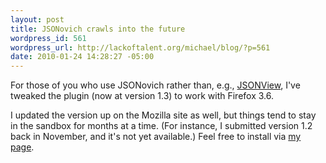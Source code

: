 ```yaml
--- 
layout: post
title: JSONovich crawls into the future
wordpress_id: 561
wordpress_url: http://lackoftalent.org/michael/blog/?p=561
date: 2010-01-24 14:28:27 -05:00
---
```

For those of you who use JSONovich rather than, e.g., <a href="https://addons.mozilla.org/en-US/firefox/addon/10869">JSONView</a>, I've tweaked the plugin (now at version 1.3) to work with Firefox 3.6.  

I updated the version up on the Mozilla site as well, but things tend to stay in the sandbox for months at a time.  (For instance, I submitted version 1.2 back in November, and it's not yet available.)  Feel free to install via <a href="http://lackoftalent.org/michael/blog/json-in-firefox/">my page</a>.
